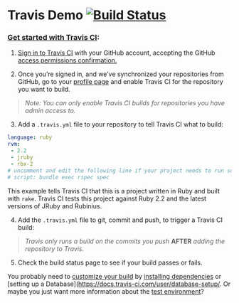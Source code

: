 # Travis Demo [![Build Status](https://travis-ci.org/deepakmahakale/travis-demo.svg?branch=master)](https://travis-ci.org/deepakmahakale/travis-demo)

### [Get started with Travis CI](https://docs.travis-ci.com/user/getting-started/):

1. [Sign in to Travis CI](https://travis-ci.org/auth) with your GitHub account, accepting the GitHub [access permissions confirmation.](https://docs.travis-ci.com/user/github-oauth-scopes)

2. Once you’re signed in, and we’ve synchronized your repositories from GitHub, go to your [profile page](https://travis-ci.org/profile) and enable Travis CI for the repository you want to build.

  > _Note: You can only enable Travis CI builds for repositories you have admin access to._

3. Add a `.travis.yml` file to your repository to tell Travis CI what to build:

  ```yml
  language: ruby
  rvm:
   - 2.2
   - jruby
   - rbx-2
  # uncomment and edit the following line if your project needs to run something other than `rake`:
  # script: bundle exec rspec spec
  ```
  This example tells Travis CI that this is a project written in Ruby and built with `rake`. Travis CI tests this project against Ruby 2.2 and the latest versions of JRuby and Rubinius.

4. Add the `.travis.yml` file to git, commit and push, to trigger a Travis CI build:

  > _Travis only runs a build on the commits you push_ **AFTER** _adding the repository to Travis._

5. Check the build status page to see if your build passes or fails.

You probably need to [customize your build](https://docs.travis-ci.com/user/customizing-the-build) by [installing dependencies](https://docs.travis-ci.com/user/installing-dependencies) or [setting up a Database](https://docs.travis-ci.com/user/database-setup/. Or maybe you just want more information about the [test environment](https://docs.travis-ci.com/user/ci-environment/)?
